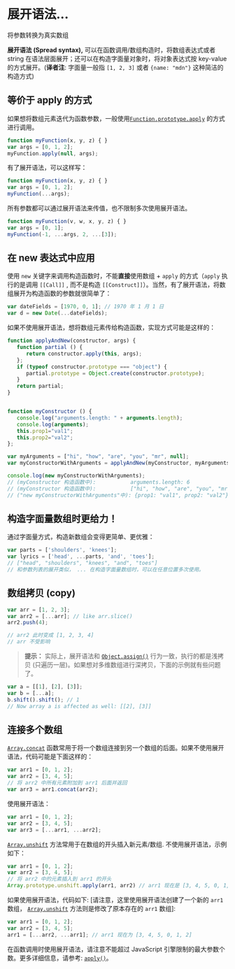 # 展开语法...

将参数转换为真实数组

**展开语法 (Spread syntax),** 可以在函数调用/数组构造时，将数组表达式或者 string 在语法层面展开；还可以在构造字面量对象时，将对象表达式按 key-value 的方式展开。(**译者注**: 字面量一般指 `[1, 2, 3]` 或者 `{name: "mdn"}` 这种简洁的构造方式)

## 等价于 apply 的方式

如果想将数组元素迭代为函数参数，一般使用[`Function.prototype.apply`](https://developer.mozilla.org/zh-CN/docs/Web/JavaScript/Reference/Global_Objects/Function/apply) 的方式进行调用。

```javascript
function myFunction(x, y, z) { }
var args = [0, 1, 2];
myFunction.apply(null, args);
```

有了展开语法，可以这样写：

```javascript
function myFunction(x, y, z) { }
var args = [0, 1, 2];
myFunction(...args);
```

所有参数都可以通过展开语法来传值，也不限制多次使用展开语法。

```javascript
function myFunction(v, w, x, y, z) { }
var args = [0, 1];
myFunction(-1, ...args, 2, ...[3]);
```

## 在 new 表达式中应用

使用 `new` 关键字来调用构造函数时，不能**直接**使用数组 + `apply` 的方式（`apply` 执行的是调用 `[[Call]]` , 而不是构造 `[[Construct]]`）。当然，有了展开语法，将数组展开为构造函数的参数就很简单了：

```javascript
var dateFields = [1970, 0, 1]; // 1970 年 1 月 1 日
var d = new Date(...dateFields);
```

如果不使用展开语法，想将数组元素传给构造函数，实现方式可能是这样的：

```javascript
function applyAndNew(constructor, args) {
   function partial () {
      return constructor.apply(this, args);
   };
   if (typeof constructor.prototype === "object") {
      partial.prototype = Object.create(constructor.prototype);
   }
   return partial;
}


function myConstructor () {
   console.log("arguments.length: " + arguments.length);
   console.log(arguments);
   this.prop1="val1";
   this.prop2="val2";
};

var myArguments = ["hi", "how", "are", "you", "mr", null];
var myConstructorWithArguments = applyAndNew(myConstructor, myArguments);

console.log(new myConstructorWithArguments);
// (myConstructor 构造函数中):           arguments.length: 6
// (myConstructor 构造函数中):           ["hi", "how", "are", "you", "mr", null]
// ("new myConstructorWithArguments"中): {prop1: "val1", prop2: "val2"}
```

## 构造字面量数组时更给力！

通过字面量方式，构造新数组会变得更简单、更优雅：

```javascript
var parts = ['shoulders', 'knees'];
var lyrics = ['head', ...parts, 'and', 'toes']; 
// ["head", "shoulders", "knees", "and", "toes"]
// 和参数列表的展开类似， ... 在构造字面量数组时，可以在任意位置多次使用。
```

## 数组拷贝 (copy)

```javascript
var arr = [1, 2, 3];
var arr2 = [...arr]; // like arr.slice()
arr2.push(4);

// arr2 此时变成 [1, 2, 3, 4]
// arr 不受影响
```

> **提示：** 实际上，展开语法和 [`Object.assign()`](https://developer.mozilla.org/zh-CN/docs/Web/JavaScript/Reference/Global_Objects/Object/assign) 行为一致，执行的都是浅拷贝 (只遍历一层)。如果想对多维数组进行深拷贝，下面的示例就有些问题了。

```javascript
var a = [[1], [2], [3]];
var b = [...a];
b.shift().shift(); // 1
// Now array a is affected as well: [[2], [3]]
```

## 连接多个数组

[`Array.concat`](https://developer.mozilla.org/zh-CN/docs/Web/JavaScript/Reference/Global_Objects/Array/concat) 函数常用于将一个数组连接到另一个数组的后面。如果不使用展开语法，代码可能是下面这样的：

```javascript
var arr1 = [0, 1, 2];
var arr2 = [3, 4, 5];
// 将 arr2 中所有元素附加到 arr1 后面并返回
var arr3 = arr1.concat(arr2);
```

使用展开语法：

```javascript
var arr1 = [0, 1, 2];
var arr2 = [3, 4, 5];
var arr3 = [...arr1, ...arr2];
```

[`Array.unshift`](https://developer.mozilla.org/zh-CN/docs/Web/JavaScript/Reference/Global_Objects/Array/unshift) 方法常用于在数组的开头插入新元素/数组. 不使用展开语法，示例如下：

```javascript
var arr1 = [0, 1, 2];
var arr2 = [3, 4, 5];
// 将 arr2 中的元素插入到 arr1 的开头
Array.prototype.unshift.apply(arr1, arr2) // arr1 现在是 [3, 4, 5, 0, 1, 2]
```

如果使用展开语法，代码如下:  [请注意，这里使用展开语法创建了一个新的 `arr1` 数组， [`Array.unshift`](https://developer.mozilla.org/zh-CN/docs/Web/JavaScript/Reference/Global_Objects/Array/unshift) 方法则是修改了原本存在的 `arr1` 数组]:

```javascript
var arr1 = [0, 1, 2];
var arr2 = [3, 4, 5];
arr1 = [...arr2, ...arr1]; // arr1 现在为 [3, 4, 5, 0, 1, 2]
```

在函数调用时使用展开语法，请注意不能超过 JavaScript 引擎限制的最大参数个数。更多详细信息，请参考: [`apply()`](https://developer.mozilla.org/zh-CN/docs/Web/JavaScript/Reference/Global_Objects/Function/apply)。







